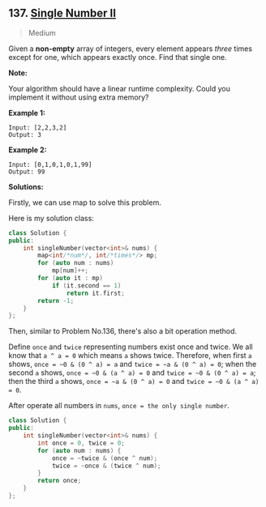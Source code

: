 ## 137. [Single Number II](https://leetcode.com/problems/single-number-ii/)

> Medium

Given a **non-empty** array of integers, every element appears *three* times except for one, which appears exactly once. Find that single one.

**Note:**

Your algorithm should have a linear runtime complexity. Could you implement it without using extra memory?

**Example 1:**

```
Input: [2,2,3,2]
Output: 3
```

**Example 2:**

```
Input: [0,1,0,1,0,1,99]
Output: 99
```



**Solutions:**

Firstly, we can use map to solve this problem.

Here is my solution class:

```c++
class Solution {
public:
	int singleNumber(vector<int>& nums) {
		map<int/*num*/, int/*times*/> mp;
		for (auto num : nums)
			mp[num]++;
		for (auto it : mp)
			if (it.second == 1)
				return it.first;
		return -1;
	}
};
```

Then, similar to Problem No.136, there's also a bit operation method.

Define `once` and `twice` representing numbers exist once and twice. We all know that `a ^ a = 0` which means `a` shows twice. Therefore, when first `a` shows, `once = ~0 & (0 ^ a) = a` and `twice = ~a & (0 ^ a) = 0`; when the second `a` shows, `once = ~0 & (a ^ a) = 0` and `twice = ~0 & (0 ^ a) = a`; then the third `a` shows, `once = ~a & (0 ^ a) = 0` and `twice = ~0 & (a ^ a) = 0`.

After operate all numbers in `nums`, `once = the only single number`.

```c++
class Solution {
public:
	int singleNumber(vector<int>& nums) {
		int once = 0, twice = 0;
		for (auto num : nums) {
			once = ~twice & (once ^ num);
			twice = ~once & (twice ^ num);
		}
		return once;
	}
};
```


